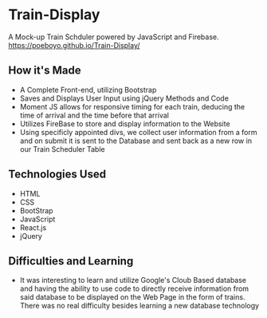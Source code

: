 # Train-Display
A Mock-up Train Schduler powered by JavaScript and Firebase.
https://poeboyo.github.io/Train-Display/

## How it's Made

- A Complete Front-end, utilizing Bootstrap
- Saves and Displays User Input using jQuery Methods and Code
- Moment JS allows for responsive timing for each train, deducing the time of arrival and the time before that arrival
- Utilizes FireBase to store and display information to the Website
- Using specificly appointed divs, we collect user information from a form and on submit it is sent to the Database and sent back as a new row in our Train Scheduler Table

## Technologies Used

- HTML
- CSS
- BootStrap
- JavaScript
- React.js
- jQuery

## Difficulties and Learning

- It was interesting to learn and utilize Google's Cloub Based database and having the ability to use code to directly receive information from said database to be displayed on the Web Page in the form of trains. There was no real difficulty besides learning a new database technology
